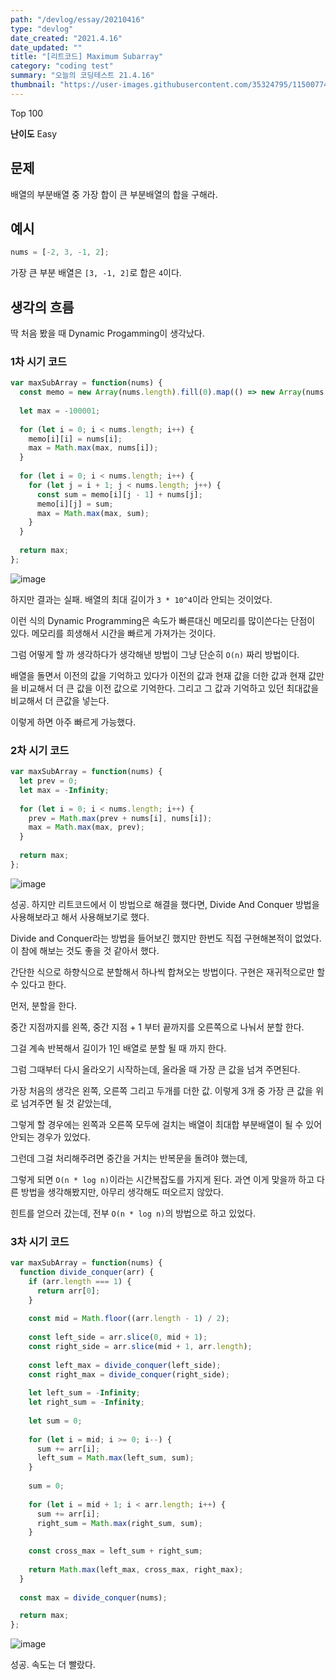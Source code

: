 ```yaml
---
path: "/devlog/essay/20210416"
type: "devlog"
date_created: "2021.4.16"
date_updated: ""
title: "[리트코드] Maximum Subarray"
category: "coding test"
summary: "오늘의 코딩테스트 21.4.16"
thumbnail: "https://user-images.githubusercontent.com/35324795/115007744-46f39500-9ee5-11eb-8360-3655e6765184.png"
---
```

Top 100

**난이도** Easy

## 문제
배열의 부분배열 중 가장 합이 큰 부분배열의 합을 구해라.

## 예시
```js
nums = [-2, 3, -1, 2];
```

가장 큰 부분 배열은 `[3, -1, 2]`로 합은 `4`이다.

## 생각의 흐름

딱 처음 봤을 때 Dynamic Progamming이 생각났다.

### 1차 시기 코드
```js
var maxSubArray = function(nums) {
  const memo = new Array(nums.length).fill(0).map(() => new Array(nums.length).fill(0));
  
  let max = -100001;
  
  for (let i = 0; i < nums.length; i++) {
    memo[i][i] = nums[i];
    max = Math.max(max, nums[i]);
  }
  
  for (let i = 0; i < nums.length; i++) {
    for (let j = i + 1; j < nums.length; j++) {
      const sum = memo[i][j - 1] + nums[j];
      memo[i][j] = sum;
      max = Math.max(max, sum);
    }
  }
  
  return max;
};
```

![image](https://user-images.githubusercontent.com/35324795/114978589-56161b00-9ec4-11eb-96e7-3bfc263bd5d7.png)

하지만 결과는 실패. 배열의 최대 길이가 `3 * 10^4`이라 안되는 것이었다.

이런 식의 Dynamic Programming은 속도가 빠른대신 메모리를 많이쓴다는 단점이 있다. 메모리를 희생해서 시간을 빠르게 가져가는 것이다.

그럼 어떻게 할 까 생각하다가 생각해낸 방법이 그냥 단순히 `O(n)` 짜리 방법이다.

배열을 돌면서 이전의 값을 기억하고 있다가 이전의 값과 현재 값을 더한 값과 현재 값만을 비교해서 더 큰 값을 이전 값으로 기억한다. 그리고 그 값과 기억하고 있던 최대값을 비교해서 더 큰값을 넣는다.

이렇게 하면 아주 빠르게 가능했다.

### 2차 시기 코드

```js
var maxSubArray = function(nums) {
  let prev = 0;
  let max = -Infinity;
  
  for (let i = 0; i < nums.length; i++) {
    prev = Math.max(prev + nums[i], nums[i]);
    max = Math.max(max, prev);
  }
  
  return max;
};
```

![image](https://user-images.githubusercontent.com/35324795/114981789-7d231b80-9ec9-11eb-9313-736fde9e8b71.png)

성공. 하지만 리트코드에서 이 방법으로 해결을 했다면, Divide And Conquer 방법을 사용해보라고 해서 사용해보기로 했다.

Divide and Conquer라는 방법을 들어보긴 했지만 한번도 직접 구현해본적이 없었다. 이 참에 해보는 것도 좋을 것 같아서 했다.

간단한 식으로 하향식으로 분할해서 하나씩 합쳐오는 방법이다. 구현은 재귀적으로만 할 수 있다고 한다.

먼저, 분할을 한다.

중간 지점까지를 왼쪽, 중간 지점 + 1 부터 끝까지를 오른쪽으로 나눠서 분할 한다.

그걸 계속 반복해서 길이가 1인 배열로 분할 될 때 까지 한다.

그럼 그때부터 다시 올라오기 시작하는데, 올라올 때 가장 큰 값을 넘겨 주면된다.

가장 처음의 생각은 왼쪽, 오른쪽 그리고 두개를 더한 값. 이렇게 3개 중 가장 큰 값을 위로 넘겨주면 될 것 같았는데,

그렇게 할 경우에는 왼쪽과 오른쪽 모두에 걸치는 배열이 최대합 부분배열이 될 수 있어 안되는 경우가 있었다.

그런데 그걸 처리해주려면 중간을 거치는 반복문을 돌려야 했는데,

그렇게 되면 `O(n * log n)`이라는 시간복잡도를 가지게 된다. 과연 이게 맞을까 하고 다른 방법을 생각해봤지만, 아무리 생각해도 떠오르지 않았다.

힌트를 얻으러 갔는데, 전부 `O(n * log n)`의 방법으로 하고 있었다. 

### 3차 시기 코드
```js
var maxSubArray = function(nums) {
  function divide_conquer(arr) {
    if (arr.length === 1) {
      return arr[0];
    }
    
    const mid = Math.floor((arr.length - 1) / 2);
    
    const left_side = arr.slice(0, mid + 1);
    const right_side = arr.slice(mid + 1, arr.length);
    
    const left_max = divide_conquer(left_side);
    const right_max = divide_conquer(right_side);
    
    let left_sum = -Infinity;
    let right_sum = -Infinity;
    
    let sum = 0;
    
    for (let i = mid; i >= 0; i--) {
      sum += arr[i];
      left_sum = Math.max(left_sum, sum);
    }
    
    sum = 0;
    
    for (let i = mid + 1; i < arr.length; i++) {
      sum += arr[i];
      right_sum = Math.max(right_sum, sum);
    }
    
    const cross_max = left_sum + right_sum;
    
    return Math.max(left_max, cross_max, right_max);
  }
  
  const max = divide_conquer(nums);

  return max;
};
```

![image](https://user-images.githubusercontent.com/35324795/115007625-288d9980-9ee5-11eb-8d31-f2aec401d231.png)

성공. 속도는 더 빨랐다.
